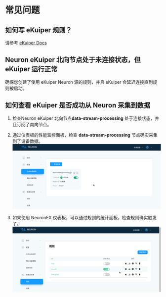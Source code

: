 # 常见问题

## 如何写 eKuiper 规则？

请参考 [eKuiper Docs](https://ekuiper.org/docs/en/latest)

## Neuron eKuiper 北向节点处于未连接状态，但 eKuiper 运行正常

确保您创建了使用 eKuiper Neuron 源的规则，并且 eKuiper 会延迟连接直到规则被启动。

## 如何查看 eKuiper 是否成功从 Neuron 采集到数据

1. 检查Neuron eKuiper 北向节点**data-stream-processing** 处于连接状态，并且订阅了南向节点。

2. 通过仪表板的性能监控面板，检查 **data-stream-processing** 节点确实采集到了设备数据。
   ![check data-stream-processing metrics](./assets/ekuiper_metrics.gif)

3. 如果使用 NeuronEX 仪表板，可以通过规则的统计面板，检查规则确实触发了。<!--没有 neuronex 要怎么处理？-->
   ![check rule statistics](./assets/ekuiper_rule_statistics.gif)
